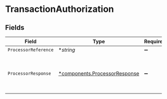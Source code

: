 # TransactionAuthorization


## Fields

| Field                                                                         | Type                                                                          | Required                                                                      | Description                                                                   | Example                                                                       |
| ----------------------------------------------------------------------------- | ----------------------------------------------------------------------------- | ----------------------------------------------------------------------------- | ----------------------------------------------------------------------------- | ----------------------------------------------------------------------------- |
| `ProcessorReference`                                                          | **string*                                                                     | :heavy_minus_sign:                                                            | N/A                                                                           | 123456789XYZ                                                                  |
| `ProcessorResponse`                                                           | [*components.ProcessorResponse](../../models/components/processorresponse.md) | :heavy_minus_sign:                                                            | Raw authorization response from the payment processor                         |                                                                               |